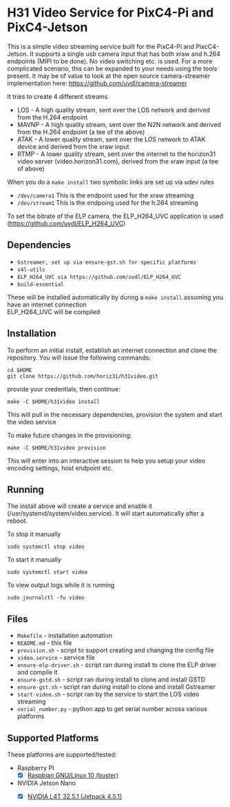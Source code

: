 # H31 Video Service for PixC4-Pi and PixC4-Jetson

This is a simple video streaming service built for the PixC4-Pi and PixcC4-Jetson. It supports a single usb camera input that has both xraw and h.264 endpoints (MIPI to be done). No video switching etc. is used. For a more complicated scenario, this can be expanded to your needs using the tools present. It may be of value to look at the open source camera-streamer implementation here: https://github.com/uvdl/camera-streamer

It tries to create 4 different streams
* LOS - A high quality stream, sent over the LOS network and derived from the H.264 endpoint
* MAVNP - A high quality stream, sent over the N2N network and derived from the H.264 endpoint (a tee of the above)
* ATAK - A lower quality stream, sent over the LOS network to ATAK device and derived from the xraw input
* RTMP - A lower quality stream, sent over the internet to the horizon31 video server (video.horizon31.com), derived from the xraw input (a tee of above)

When you do a `make install` two symbolic links are set up via udev rules
* `/dev/camera1` This is the endpoint used for the xraw streaming
* `/dev/stream1` This is the endpoing used for the h.264 streaming

To set the bitrate of the ELP camera, the ELP_H264_UVC application is used (https://github.com/uvdl/ELP_H264_UVC)

## Dependencies

* `Gstreamer, set up via ensure-gst.sh for specific platforms` 
* `v4l-utils`
* `ELP_H264_UVC via https://github.com/uvdl/ELP_H264_UVC` 
* `build-essential`
  
These will be installed automatically by during a `make install` assuming you have an internet connection  
ELP_H264_UVC will be compiled  


## Installation

To perform an initial install, establish an internet connection and clone the repository.
You will issue the following commands:
```
cd $HOME
git clone https://github.com/horiz31/h31video.git
```

provide your credentials, then continue:
```
make -C $HOME/h31video install
```

This will pull in the necessary dependencies, provision the system and start the video service  

To make future changes in the provisioning:
```
make -C $HOME/h31video provision
```

This will enter into an interactive session to help you setup your video encoding settings, host endpoint etc.

## Running

The install above will create a service and enable it (/usr/systemd/system/video.service). It will start automatically after a reboot.  

To stop it manually
```
sudo systemctl stop video
```
To start it manually
```
sudo systemctl start video
```
To view output logs while it is running  
```
sudo journalctl -fu video
```


## Files

 * `Makefile` - installation automation
 * `README.md` - this file
 * `provision.sh` - script to support creating and changing the config file
 * `video.service` - service file
 * `ensure-elp-driver.sh` - script ran during install to clone the ELP driver and compile it
 * `ensure-gstd.sh` - script ran during install to clone and install GSTD
 * `ensure-gst.sh` - script ran during install to clone and install Gstreamer
 * `start-video.sh` - script ran by the service to start the LOS video streaming
 * `serial_number.py` - python app to get serial number across various platforms
 

## Supported Platforms
These platforms are supported/tested:

 * Raspberry PI
   - [x] [Raspbian GNU/Linux 10 (buster)](https://www.raspberrypi.org/downloads/raspbian/)
 * NVIDIA Jetson Nano
   - [x] [NVIDIA L4T 32.5.1 (Jetpack 4.5.1)](https://developer.nvidia.com/embedded/jetpack)



